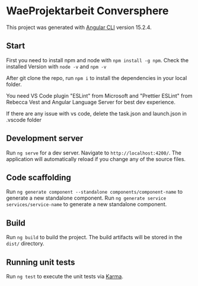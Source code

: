 # WaeProjektarbeit Conversphere

This project was generated with [Angular CLI](https://github.com/angular/angular-cli) version 15.2.4.

## Start

First you need to install npm and node with `npm install -g npm`.
Check the installed Version with `node -v` and `npm -v`

After git clone the repo, run `npm i` to install the dependencies in your local folder.

You need VS Code plugin "ESLint" from Microsoft and "Prettier ESLint" from Rebecca Vest and Angular Language Server for best dev experience.

If there are any issue with vs code, delete the task.json and launch.json in .vscode folder

## Development server

Run `ng serve` for a dev server. Navigate to `http://localhost:4200/`. The application will automatically reload if you change any of the source files.

## Code scaffolding

Run `ng generate component --standalone components/component-name` to generate a new standalone component.
Run `ng generate service services/service-name` to generate a new standalone component.

## Build

Run `ng build` to build the project. The build artifacts will be stored in the `dist/` directory.

## Running unit tests

Run `ng test` to execute the unit tests via [Karma](https://karma-runner.github.io).
